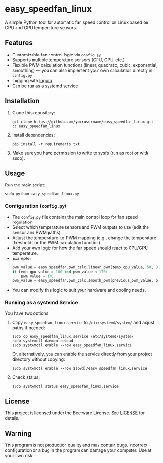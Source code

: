 # easy_speedfan_linux

A simple Python tool for automatic fan speed control on Linux based on CPU and GPU temperature sensors.

## Features
- Customizable fan control logic via `config.py`
- Supports multiple temperature sensors (CPU, GPU, etc.)
- Flexible PWM calculation functions (linear, quadratic, cubic, exponential, smoothing) — you can also implement your own calculation directly in `config.py`
- Logging with [loguru](https://github.com/Delgan/loguru)
- Can be run as a systemd service

## Installation

1. Clone this repository:
   ```
   git clone https://github.com/yourusername/easy_speedfan_linux.git
   cd easy_speedfan_linux
   ```
2. Install dependencies:
   ```
   pip install -r requirements.txt
   ```
3. Make sure you have permission to write to sysfs (run as root or with sudo).

## Usage

Run the main script:
```
sudo python easy_speedfan_linux.py
```

### Configuration (`config.py`)
- The `config.py` file contains the main control loop for fan speed regulation.
- Select which temperature sensors and PWM outputs to use (edit the sensor and PWM paths).
- Adjust the temperature-to-PWM mapping (e.g., change the temperature thresholds or the PWM calculation function).
- Add your own logic for how the fan speed should react to CPU/GPU temperature.
- Example:
  ```python
  pwm_value = easy_speedfan.pwm_calc.linear_pwm(temp_cpu_value, 50, 80, 75, 255)
  if temp_gpu_value > 100 and pwm_value < 170:
      pwm_value = 170
  pwm_value = easy_speedfan.pwm_calc.smooth_pwm(previous_pwm_value, pwm_value)
  ```
- You can modify this logic to suit your hardware and cooling needs.

### Running as a systemd Service
You have two options:

1. Copy `easy_speedfan_linux.service` to `/etc/systemd/system/` and adjust paths if needed:
   ```
   sudo cp easy_speedfan_linux.service /etc/systemd/system/
   sudo systemctl daemon-reload
   sudo systemctl enable --now easy_speedfan_linux.service
   ```
   
   Or, alternatively, you can enable the service directly from your project directory without copying:
   ```
   sudo systemctl enable --now $(pwd)/easy_speedfan_linux.service
   ```
2. Check status:
   ```
   sudo systemctl status easy_speedfan_linux.service
   ```

## License

This project is licensed under the Beerware License. See [LICENSE](LICENSE) for details.

## Warning

This program is not production quality and may contain bugs. Incorrect configuration or a bug in the program can damage your computer. Use at your own risk!
